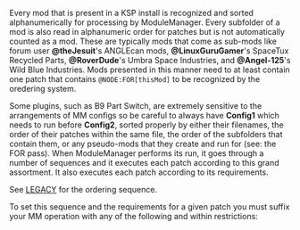 Every mod that is present in a KSP install is recognized and sorted alphanumerically for processing by ModuleManager. Every subfolder of a mod is also read in alphanumeric order for patches but is not automatically counted as a mod. These are typically mods that come as sub-mods like forum user **@theJesuit**'s ANGLEcan mods, **@LinuxGuruGamer**'s SpaceTux Recycled Parts, **@RoverDude**'s Umbra Space Industries, and **@Angel-125**'s Wild Blue Industries. Mods presented in this manner need to at least contain one patch that contains `@NODE:FOR[thisMod]` to be recognized by the oredering system.

Some plugins, such as B9 Part Switch, are extremely sensitive to the arrangements of MM configs so be careful to always have **Config1** which needs to run before **Config2**, sorted properly by either their filenames, the order of their patches within the same file, the order of the subfolders that contain them, or any pseudo-mods that they create and run for (see: the FOR pass). When ModuleManager performs its run, it goes through a number of sequences and it executes each patch according to this grand assortment. It also executes each patch according to its requirements.

See [LEGACY](passes.md#legacy) for the ordering sequence.

To set this sequence and the requirements for a given patch you must suffix your MM operation with any of the following and within restrictions: